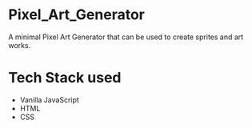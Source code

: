 # Pixel_Art_Generator

A minimal Pixel Art Generator that can be used to create sprites and art works. 

# Tech Stack used 

- Vanilla JavaScript
- HTML
- CSS


